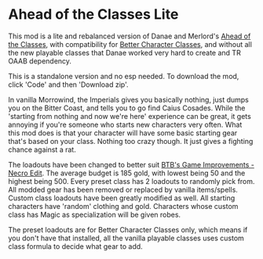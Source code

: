 # Ahead of the Classes Lite

This mod is a lite and rebalanced version of Danae and Merlord's [Ahead of the Classes](https://www.nexusmods.com/morrowind/mods/50346), with compatibility for [Better Character Classes](https://www.nexusmods.com/morrowind/mods/47078), and without all the new playable classes that Danae worked very hard to create and TR OAAB dependency. 

This is a standalone version and no esp needed. To download the mod, click 'Code' and then 'Download zip'. 

In vanilla Morrowind, the Imperials gives you basically nothing, just dumps you on the Bitter Coast, and tells you to go find Caius Cosades. While the 'starting from nothing and now we're here' experience can be great, it gets annoying if you're someone who starts new characters very often. What this mod does is that your character will have some basic starting gear that's based on your class. Nothing too crazy though. It just gives a fighting chance against a rat. 
  
The loadouts have been changed to better suit [BTB's Game Improvements - Necro Edit](https://www.nexusmods.com/morrowind/mods/47129). The average budget is 185 gold, with lowest being 50 and the highest being 500. Every preset class has 2 loadouts to randomly pick from. All modded gear has been removed or replaced by vanilla items/spells. Custom class loadouts have been greatly modified as well. All starting characters have 'random' clothing and gold. Characters whose custom class has Magic as specialization will be given robes. 

The preset loadouts are for Better Character Classes only, which means if you don't have that installed, all the vanilla playable classes uses custom class formula to decide what gear to add. 
